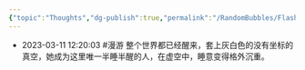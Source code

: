 ```yaml
---
{"topic":"Thoughts","dg-publish":true,"permalink":"/RandomBubbles/FlashThoughts/2023-03-11/","dgPassFrontmatter":true,"noteIcon":""}
---
```


- 2023-03-11 12:20:03
#漫游 整个世界都已经醒来，套上灰白色的没有坐标的真空，她成为这里唯一半睡半醒的人，在虚空中，睡意变得格外沉重。
